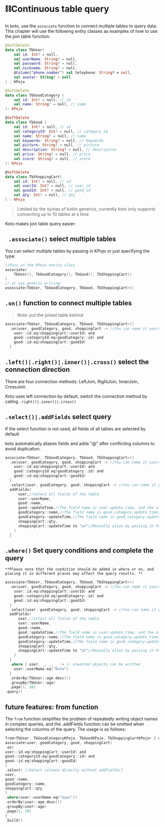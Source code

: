 # ⛓️Continuous table query

In koto, use the `associate` function to connect multiple tables to query data. This chapter will use the following entity classes as examples of how to use the join table function:

```kotlin
@SoftDelete
data class TbUser(
    val id: Int? = null,
    val userName: String? = null,
    val password: String? = null,
    val nickname: String? = null,
    @Column("phone_number") val telephone: String? = null,
    val avatar: String? = null
) : KPojo

@SoftDelete
data class TbGoodCategory (
    val id: Int? = null, // id
    val name: String? = null, // name
): KPojo

@SoftDelete
data class TbGood (
    val id: Int? = null, // id
    val categoryId: Int? = null, // category_id
    val name: String? = null, // name
    val keywords: String? = null, // keywords
    val picture: String? = null, // picture
    val description: String? = null, // description
    val price: String? = null, // price
    val score: String? = null, // score
): KPojo

@SoftDelete
data class TbShoppingCart(
    val id: Int? = null, // id
    val userId: Int? = null, // user_id
    val goodId: Int? = null, // good_id
    val qty: Int? = null, // qty
) : KPojo
````

> Limited by the syntax of kotlin generics, currently koto only supports connecting up to 10 tables at a time

Koto makes join table query easier:

## ` .associate()` select multiple tables

You can select multiple tables by passing in KPojo or just specifying the type:

```kotlin
//Pass in the KPojo entity class
associate(
    TbUser(), TbGoodCategory(), TbGood(), TbShoppingCart()
)
// or use generic writing:
associate<TbUser, TbGoodCategory, TbGood, TbShoppingCart>()
````



## `.on()` function to connect multiple tables

> Note: put the joined table behind

```kotlin
associate<TbUser, TbGoodCategory, TbGood, TbShoppingCart>()
  .on{user, goodCategory, good, shoppingCart -> //You can name it yourself
    user::id.eq(shoppingCart::userId) and
    good::categoryId.eq(goodCategory::id) and
    good::id.eq(shoppingCart::goodId)
  }
````



## `.left()|.right()|.inner()|.cross()` select the connection direction

There are four connection methods: LeftJoin, RightJoin, InnerJoin, CrossJoin

Koto uses left connection by default, switch the connection method by calling `.right()|.inner()|.cross()`



## `.select()|.addFields` select query

If the select function is not used, all fields of all tables are selected by default

koto automatically aliases fields and adds "@" after conflicting columns to avoid duplication.

```kotlin
associate<TbUser, TbGoodCategory, TbGood, TbShoppingCart>()
  .on{user, goodCategory, good, shoppingCart -> //You can name it yourself
    user::id.eq(shoppingCart::userId) and
    good::categoryId.eq(goodCategory::id) and
    good::id.eq(shoppingCart::goodId)
  }
  .select{user, goodCategory, good, shoppingCart -> //You can name it yourself
  addFields(
      user,//select all fields of the table
      user::userName,
      good::name,
      good::updateTime,//The field name is user.update_time, and the alias is updateTime
      goodCategory::name,//The field name is good_category.update_time, and the alias is name@
      goodCategory::updateTime,//The field name is good_category.update_time, and the alias is updateTime@
      shoppingCart::qty,
      shoppingCart::updateTime to "ut"//Manually alias by passing in Pair
    )
  }
````



## `.where()` Set query conditions and complete the query

````
**Please note that the condition should be added in where or on, and placing it in different places may affect the query results. **
````

```kotlin
associate<TbUser, TbGoodCategory, TbGood, TbShoppingCart>()
  .on{user, goodCategory, good, shoppingCart -> //You can name it yourself
    user::id.eq(shoppingCart::userId) and
    good::categoryId.eq(goodCategory::id) and
    good::id.eq(shoppingCart::goodId)
  }
  .select{user, goodCategory, good, shoppingCart -> //You can name it yourself
  addFields(
      user,//select all fields of the table
      user::userName,
      good::name,
      good::updateTime,//The field name is user.update_time, and the alias is updateTime
      goodCategory::name,//The field name is good_category.update_time, and the alias is name@
      goodCategory::updateTime,//The field name is good_category.update_time, and the alias is updateTime@
      shoppingCart::qty,
      shoppingCart::updateTime to "ut"//Manually alias by passing in Pair
    )
  }
  .where { user, _, _, _ -> // unwanted objects can be written _
    user::userName.eq("koto")
  }
  .orderBy(TbUser::age.desc())
  .groupBy(TbUser::age)
  .page(1, 10)
.query()
````



## future features: from function

The `from` function simplifies the problem of repeatedly writing object names in complex queries, and the .addFields function can be omitted when selecting the columns of the query. The usage is as follows:

```kotlin
from<TbUser, TbGoodCategoryKPojo, TbGoodKPojo, TbShoppingCartKPojo> { user, goodCategory, good, shoppingCart -> only need to be defined once
associate(user, goodCategory, good, shoppingCart)
.on(
user::id.eq(shoppingCart::userId) and
good::categoryId.eq(goodCategory::id) and
good::id.eq(shoppingCart::goodId)
)
.select( //Select columns directly without addFields()
user,
good::name,
goodCategory::name,
shoppingCart::qty
)
.where(user::userName.eq("ousc"))
.orderBy(user::age.desc())
.groupBy(user::age)
.page(1, 10)
}
.build()
````
